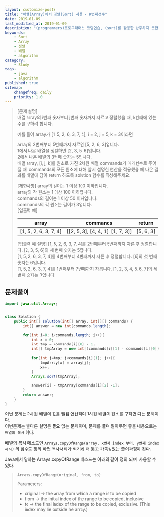 ```yaml
---
layout: customize-posts
title: "배열(Array)에서 정렬(Sort) 사용 - K번째선수"
date: 2019-01-09
last_modified_at: 2019-01-09
description: "(programmers)프로그래머스 코딩연습, (sort)를 활용한 완주하지 못한 선수 찾기"
keywords:
    - Sort
    - Array
    - 정렬
    - 배열
    - algorithm
category:
    - Study
tags:
    - java
    - algorithm
published: true
sitemap: 
    changefreq: daily
    priority: 1.0
---
```


>[문제 설명]  
>배열 array의 i번째 숫자부터 j번째 숫자까지 자르고 정렬했을 때, k번째에 있는 수를 구하려 합니다.  
>
>예를 들어 array가 [1, 5, 2, 6, 3, 7, 4], i = 2, j = 5, k = 3이라면  
>
>array의 2번째부터 5번째까지 자르면 [5, 2, 6, 3]입니다.  
>1에서 나온 배열을 정렬하면 [2, 3, 5, 6]입니다.  
>2에서 나온 배열의 3번째 숫자는 5입니다.  
>배열 array, [i, j, k]를 원소로 가진 2차원 배열 commands가 매개변수로 주어질 때, commands의 모든 원소에 대해 앞서 설명한 연산을 적용했을 때 나온 결과를 배열에 담아 return 하도록 solution 함수를 작성해주세요.  
>
>[제한사항]
>array의 길이는 1 이상 100 이하입니다.  
>array의 각 원소는 1 이상 100 이하입니다.  
>commands의 길이는 1 이상 50 이하입니다.  
>commands의 각 원소는 길이가 3입니다.  
>[입출력 예]  
>
>|array|	commands|	return|
>|--|--|--|
>|[1, 5, 2, 6, 3, 7, 4]|	[[2, 5, 3], [4, 4, 1], [1, 7, 3]]|	[5, 6, 3]|
>
> [입출력 예 설명]
>[1, 5, 2, 6, 3, 7, 4]를 2번째부터 5번째까지 자른 후 정렬합니다. [2, 3, 5, 6]의 세 번째 숫자는 5입니다.  
>[1, 5, 2, 6, 3, 7, 4]를 4번째부터 4번째까지 자른 후 정렬합니다. [6]의 첫 번째 숫자는 6입니다.  
>[1, 5, 2, 6, 3, 7, 4]를 1번째부터 7번째까지 자릅니다. [1, 2, 3, 4, 5, 6, 7]의 세 번째 숫자는 3입니다.  



## 문제풀이

```java
import java.util.Arrays;


class Solution {
    public int[] solution(int[] array, int[][] commands) {
        int[] answer = new int[commands.length];
        
        for(int i=0; i<commands.length; i++){
            int x = 0;
            int tmp = commands[i][0] - 1;
            int[] tmpArray = new int[(commands[i][1] - commands[i][0]) +1];
            
            for(int j=tmp; j<commands[i][1]; j++){
                tmpArray[x] = array[j];
                x++;
            }
            Arrays.sort(tmpArray);
            
            answer[i] = tmpArray[commands[i][2] -1];
        }
        return answer;
    }
}
```

이번 문제는 2차원 배열의 값을 뺄셈 연산하여 1차원 배열의 원소를 구하면 되는 문제이다.  
이번문제는 별다른 설명은 필요 없는 문제이며, 문제를 풀며 알아두면 좋을 내용으로는 ```배열의 복사``` 이다.

배열의 복사 메소드인 ```Arrays.copyOfRange(array, x번째 index 부터, y번째 index까지)``` 의 함수로 정의 하면 복사처리가 되기에 더 짧고 가독성있는 풀이과정이 된다.  

Java에서 말하는 Arrays.copyOfRange 메소드는 아래와 같이 정의 되며, 사용할 수 있다.  
>```Arrays.copyOfRange(original, from, to)```  
>
>Parameters:  
>* original -> the array from which a range is to be copied  
>* from -> the initial index of the range to be copied, inclusive  
>* to -> the final index of the range to be copied, exclusive. (This index may lie outside he array.)

